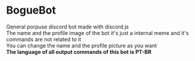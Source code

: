 # BogueBot
General porpuse discord bot made with discord.js <br>
The name and the profile image of the bot it's just a internal meme and it's commands are not related to it<br>
You can change the name and the profile picture as you want<br>
<b>The language of all output commands of this bot is PT-BR</b>
